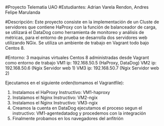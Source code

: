#Proyecto Telematia UAO
#Estudiantes:    Adrian Varela Rendon, Andres Felipe Marulanda
                
#Descripción: Este proyecto consiste en la implementación de un Cluste de servidores que contiene HaProxy con la función de balanceador de carga, se utilizará el DataDog como herramienta de monitoreo y análisis de métricas, para el entorno de prueba se desarrolla dos servidores web utilizando NGix. Se utiliza un ambiente de trabajo en Vagrant todo bajo Centos 8.


#Entorno: 
3 maquinas virtuales Centos 8 administradas desde Vagrant como entorno de trabajo
VM1 ip: 192.168.50.5 (HaProxy, DataDog)
VM2 ip: 192.168.50.6 (Ngix Servidor web 1)
VM3 ip: 192.168.50.7 (Ngix Servidor web 2)

Ejecutamos en el siguiente orden(tomamos el Vagrantfile):

1.  Instalamos el HaProxy Instructivo: VM1-haproxy
2.  Instalamos el Nginx Instructivo: VM2-ngix
3.  Instalamos el Nginx Instructivo: VM3-ngix
4.  Creamos la cuenta en DataDog ejecutamos el proceso segun el instructivo: VM1-agentedatadog y procedemos con la integración
5.  Finalmente probamos en los navegadores del anfitrión 
